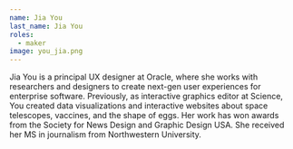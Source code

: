 ```yaml
---
name: Jia You
last_name: Jia You
roles:
  - maker
image: you_jia.png
---
```

Jia You is a principal UX designer at Oracle, where she works with researchers and designers to create next-gen user experiences for enterprise software. Previously, as interactive graphics editor at Science, You created data visualizations and interactive websites about space telescopes, vaccines, and the shape of eggs. Her work has won awards from the Society for News Design and Graphic Design USA. She received her MS in journalism from Northwestern University.